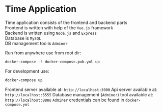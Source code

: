 # Time Application

Time application consists of the frontend and backend parts  
Frontend is written with help of the `Vue.js` framework  
Backend is written using `Node.js` and `Express`  
Database is `MySQL`  
DB management too is `Adminer`  

Run from anywhere use from root dir:

```sh
docker-compose -f docker-compose.pub.yml up
```

For development use:

```sh
docker-compose up
```

Frontend server available at: `http://localhost:3000`
Api server available at: `http://localhost:5555`
Database management (`Adminer`) tool available at: `http://localhost:8888`
`Adminer` credentials can be found in `docker-compose.yml`
